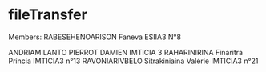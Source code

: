 # fileTransfer
Members:
  RABESEHENOARISON Faneva ESIIA3 N°8

  ANDRIAMILANTO PIERROT DAMIEN IMTICIA 3
  RAHARINIRINA Finaritra Princia IMTICIA3 n°13
  RAVONIARIVBELO Sitrakiniaina Valérie  IMTICIA3 n°21
